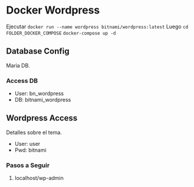 # Docker Wordpress
Ejecutar
`docker run --name wordpress bitnami/wordpress:latest`
Luego
`cd FOLDER_DOCKER_COMPOSE`
`docker-compose up -d`

## Database Config 
Maria DB.
### Access DB
- User: bn_wordpress
- DB: bitnami_wordpress
## Wordpress Access 
Detalles sobre el tema.  
- User: user
- Pwd: bitnami
### Pasos a Seguir
1. localhost/wp-admin
